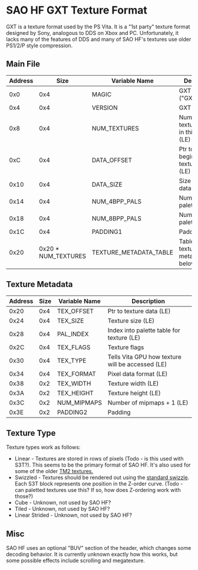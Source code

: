 # SAO HF GXT Texture Format

GXT is a texture format used by the PS Vita.  It is a "1st party" texture format designed by Sony, analogous to DDS on Xbox and PC.  Unfortunately, it lacks many of the features of DDS and many of SAO HF's textures use older PS1/2/P style compression.
## Main File
| Address | Size | Variable Name | Description
|--|--|--|--|
0x0 | 0x4 | MAGIC | GXT Magic ("GXT\u0000")
0x4 | 0x4 | VERSION | GXT Version
0x8 | 0x4 | NUM_TEXTURES | Number of textures stored in this GXT (LE)
0xC | 0x4 | DATA_OFFSET | Ptr to beginning of texture data (LE)
0x10 | 0x4 | DATA_SIZE | Size of texture data (LE)
0x14 | 0x4 | NUM_4BPP_PALS | Number 4BPP palettes (LE)
0x18 | 0x4 | NUM_8BPP_PALS | Number 8BPP palettes (LE)
0x1C | 0x4 | PADDING1 | Padding
0x20 | 0x20 * NUM_TEXTURES | TEXTURE_METADATA_TABLE | Table of texture metadata, see below

## Texture Metadata
| Address | Size | Variable Name | Description
|--|--|--|--|
0x20 | 0x4 | TEX_OFFSET | Ptr to texture data (LE)
0x24 | 0x4 | TEX_SIZE | Texture size (LE)
0x28 | 0x4 | PAL_INDEX | Index into palette table for texture (LE)
0x2C | 0x4 | TEX_FLAGS | Texture flags
0x30 | 0x4 | TEX_TYPE | Tells Vita GPU how texture will be accessed (LE)
0x34 | 0x4 | TEX_FORMAT | Pixel data format (LE)
0x38 | 0x2 | TEX_WIDTH | Texture width (LE)
0x3A | 0x2 | TEX_HEIGHT | Texture height (LE)
0x3C | 0x2 | NUM_MIPMAPS | Number of mipmaps + 1 (LE)
0x3E | 0x2 | PADDING2 | Padding

## Texture Type

Texture types work as follows:

- Linear - Textures are stored in rows of pixels (Todo - is this used with S3T?).  This seems to be the primary format of SAO HF.  It's also used for some of the older [TM2 textures.](https://github.com/Kirby0Louise/SeedDK/blob/main/docs/TM2.md)
- Swizzled - Textures should be rendered out using the [standard swizzle](https://logins.github.io/graphics/2020/09/20/D3D12TexturesPart2.html).  Each S3T block represents one position in the Z-order curve.  (Todo - can paletted textures use this?  If so, how does Z-ordering work with those?)
- Cube - Unknown, not used by SAO HF?
- Tiled - Unknown, not used by SAO HF?
- Linear Strided - Unknown, not used by SAO HF?

## Misc

SAO HF uses an optional "BUV" section of the header, which changes some decoding behavior.  It is currently unknown exactly how this works, but some possible effects include scrolling and megatexture.
